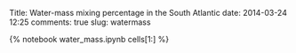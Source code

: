 Title: Water-mass mixing percentage in the South Atlantic
date:  2014-03-24 12:25
comments: true
slug: watermass

{% notebook water_mass.ipynb cells[1:] %}

